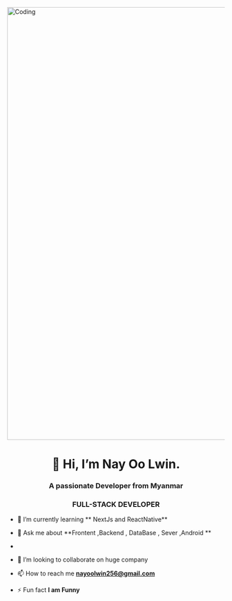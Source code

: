 <img margin="0 auto" align="center" alt="Coding" width="1000" src="https://camo.githubusercontent.com/5dc6ee33381917e41fc9c4951799268998f11a9b864399bf79a0842e4f9b194d/68747470733a2f2f692e696d6775722e636f6d2f315a76566b44632e676966">

<h1 align="center"> 👋 Hi, I’m Nay Oo Lwin.</h1>

<h3 align="center">A passionate Developer from Myanmar</h3>
<h3 align="center">FULL-STACK DEVELOPER</h3>




- 🌱 I’m currently learning ** NextJs and ReactNative**

- 💬 Ask me about **Frontent ,Backend , DataBase , Sever ,Android  **
- 
-  💞️ I’m looking to collaborate on huge company

- 📫 How to reach me **nayoolwin256@gmail.com**

- ⚡ Fun fact **I am Funny**
 







